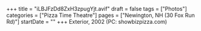 +++
title = "iLBJFzDd8ZxH3zpugYjt.avif"
draft = false
tags = ["Photos"]
categories = ["Pizza Time Theatre"]
pages = ["Newington, NH (30 Fox Run Rd)"]
startDate = ""
+++
Exterior, 2002 (PC: showbizpizza.com)
